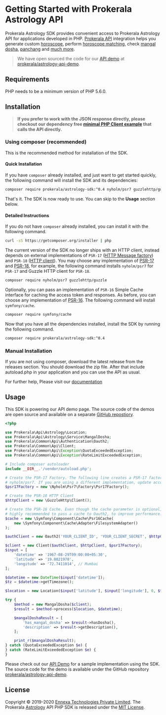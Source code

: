# Getting Started with Prokerala Astrology API

Prokerala Astrology SDK provides convenient access to Prokerala Astrology API for applications developed in PHP. [Prokerala API](https://api.prokerala.com) integration helps you generate custom [horoscope](https://api.prokerala.com/demo/kundli.php), perform [horoscope matching](https://api.prokerala.com/demo/kundli-matching.php), check [mangal dosha](https://api.prokerala.com/demo/mangal-dosha.php), [panchang](https://api.prokerala.com/demo/panchang.php) and [much more](https://api.prokerala.com/demo).

> We have open sourced the code for our [API demo](https://api.prokerala.com/demo/) at [prokerala/astrology-api-demo](https://github.com/prokerala/astrology-api-demo). 

## Requirements

PHP needs to be a minimum version of PHP 5.6.0.

## Installation

> **If you prefer to work with the JSON response directly, please checkout our dependency free [minimal PHP Client example](https://github.com/prokerala/astrology-api-client-example/tree/master/php) that calls the API directly.**

### Using composer (recommended)

This is the recommended method for installation of the SDK.

#### Quick Installation

If you have `composer` already installed, and just want to get started quickly, the following command will install the SDK and its dependencies:

```sh
composer require prokerala/astrology-sdk:^0.4 nyholm/psr7 guzzlehttp/guzzle symfony/cache
```

That's it. The SDK is now ready to use. You can skip to the **Usage** section below.

#### Detailed Instructions

If you do not have `composer` already installed, you can install it with the following command.

```sh
curl -sS https://getcomposer.org/installer | php
```

The current version of the SDK no longer ships with an HTTP client, instead depends on external implementations of `PSR-17` ([HTTP Message factory](https://www.php-fig.org/psr/psr-17/)) and `PSR-18` ([HTTP client](https://www.php-fig.org/psr/psr-18/)). You may choose any implementation of [PSR-17](https://packagist.org/providers/psr/http-factory-implementation) and [PSR-18](https://packagist.org/providers/php-http/client-implementation), for example, the following command installs `nyholm/psr7` for `PSR-17` and Guzzle HTTP client for `PSR-18`.

```sh
composer require nyholm/psr7 guzzlehttp/guzzle
```

Optionally, you can pass an implementation of `PSR-16` Simple Cache interface for caching the access token and responses. As before, you can choose any implementation of [PSR-16](https://packagist.org/providers/psr/simple-cache-implementation). The following command will install `symfony/cache`.

```sh
composer require symfony/cache
```


Now that you have all the dependencies installed, install the SDK by running the following command.

```sh
composer require prokerala/astrology-sdk:^0.4
```

### Manual Installation

If you are not using composer, download the latest release from the releases section. You should download the zip file. After that include autoload.php in your application and you can use the API as usual.

For further help, Please visit our [documentation](https://api.prokerala.com/docs)

## Usage

This SDK is powering our API demo page. The source code of the demos are open source and available on a separate [GitHub repostiory](https://github.com/prokerala/astrology-api-demo).

```php
<?php

use Prokerala\Api\Astrology\Location;
use Prokerala\Api\Astrology\Service\MangalDosha;
use Prokerala\Common\Api\Authentication\Oauth2;
use Prokerala\Common\Api\Client;
use Prokerala\Common\Api\Exception\QuotaExceededException;
use Prokerala\Common\Api\Exception\RateLimitExceededException;

# Include composer autoloader
include __DIR__.'/vendor/autoload.php';

# Create the PSR-17 Factory. The following line creates a PSR-17 factory using
# nyholm/psr7. If you are using a different implementation, update accordingly.
$psr17Factory = new \Nyholm\Psr7\Factory\Psr17Factory();

# Create the PSR-18 HTTP Client
$httpClient = new \GuzzleHttp\Client();

# Create the PSR-16 Cache. Even though the cache parameter is optional, it is
# highly recommended to pass a cache to Oauth2, to improve performance.
$cache = new \Symfony\Component\Cache\Psr16Cache(
    new \Symfony\Component\Cache\Adapter\FilesystemAdapter()
);

$authClient = new Oauth2('YOUR_CLIENT_ID', 'YOUR_CLIENT_SECRET', $httpClient, $psr17Factory, $psr17Factory, $cache);

$client = new Client($authClient, $httpClient, $psr17Factory);
$input = [
    'datetime' => '1967-08-29T09:00:00+05:30',
    'latitude' => '19.0821978',
    'longitude' => '72.7411014', // Mumbai
];

$datetime = new DateTime($input['datetime']);
$tz = $datetime->getTimezone();

$location = new Location($input['latitude'], $input['longitude'], 0, $tz);

try {
    $method = new MangalDosha($client);
    $result = $method->process($location, $datetime);

    $mangalDoshaResult = [
        'has_mangal_dosha' => $result->hasDosha(),
        'description' => $result->getDescription(),
    ];

    print_r($mangalDoshaResult);
} catch (QuotaExceededException $e) {
} catch (RateLimitExceededException $e) {
}

```

Please check out our [API Demo](https://api.prokerala.com/demo) for a sample implementation using the SDK. The source code for the demo is available under the GitHub repository [prokerala/astrology-api-demo](https://github.com/prokerala/astrology-api-demo).

## License

Copyright &copy; 2019-2020 [Ennexa Technologies Private Limited](https://www.ennexa.com). The Prokerala [Astrology](https://www.prokerala.com/astrology/) API PHP SDK is released under the [MIT License](https://github.com/prokerala/astrology-sdk/blob/master/LICENSE).
